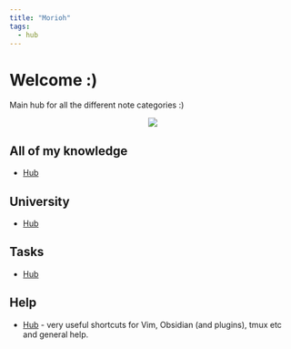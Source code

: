 ```yaml
---
title: "Morioh"
tags:
  - hub
---
```

# Welcome :)

Main hub for all the different note categories :)

<center><img src="https://media2.giphy.com/media/TI9HiyUqRm75jPyKQ5/giphy.gif?cid=ecf05e4799x4brmyrv3lgup74b1onq4s89nps3z3lwxmbls2&rid=giphy.gif&ct=g"></center>

## All of my knowledge 
- [Hub](notes/general/knowledge-hub.md)

## University
- [Hub](notes/university/university-hub.md)

## Tasks
- [Hub](notes/general/tasks/task-hub.md)

## Help
- [Hub](notes/general/help.md) - very useful shortcuts for Vim, Obsidian (and plugins), tmux etc and general help.